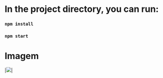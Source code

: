 # In the project directory, you can run:

### `npm install`
### `npm start`

# **Imagem**
|![](https://imgur.com/4ChjdIB)|
